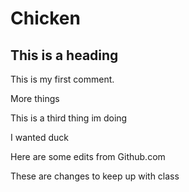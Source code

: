 # Chicken

## This is a heading

This is my first comment.

More things

This is a third thing im doing

I wanted duck

Here are some edits from Github.com

These are changes to keep up with class
